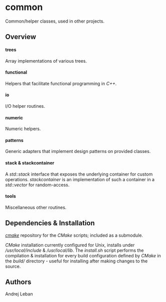 # common
Common/helper classes, used in other projects. 

## Overview

#### trees
Array implementations of various trees.

#### functional
Helpers that facilitate functional programming in *C++*.

#### io
I/O helper routines.

#### numeric
Numeric helpers.

#### patterns
Generic adapters that implement design patterns on provided classes.

#### stack & stackcontainer
A *std::stack* interface that exposes the underlying container for custom operations.
*stackcontainer* is an implementation of such a container in a *std::vector* for random-access.

#### tools
Miscellaneous other routines.

## Dependencies & Installation

[*cmake*](https://github.com/andleb/cmake) repository for the *CMake* scripts; included as a submodule.

*CMake* installation currently configured for Unix, installs under */usr/local/include* & */usr/local/lib*.
The *install.sh* script performs the compilation & installation for every build configuration defined by *CMake* in the *build/* directory - useful for installing after making changes to the source.

## Authors

Andrej Leban